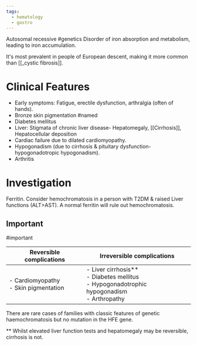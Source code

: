 ```yaml
---
tags:
  - hematology
  - gastro
---
```

Autosomal recessive #genetics 
Disorder of iron absorption and metabolism, leading to iron accumulation. 

It's most prevalent in people of European descent, making it more common than [[_cystic fibrosis]].

# Clinical Features
- Early symptoms: Fatigue, erectile dysfunction, arthralgia (often of hands).
- Bronze skin pigmentation #named 
- Diabetes mellitus
- Liver: Stigmata of chronic liver disease- Hepatomegaly, [[Cirrhosis]], Hepatocellular deposition
- Cardiac failure due to dilated cardiomyopathy. 
- Hypogonadism (due to cirrhosis & pituitary dysfunction- hypogonadotropic hypogonadism).
- Arthritis

# Investigation
Ferritin.
Consider hemochromatosis in a person with T2DM & raised Liver functions (ALT>AST). A normal ferritin will rule out hemochromatosis. 
## Important
#important 

| **Reversible complications**            | **Irreversible complications**                                                                  |
| --------------------------------------- | ----------------------------------------------------------------------------------------------- |
| - Cardiomyopathy<br>- Skin pigmentation | - Liver cirrhosis**<br>- Diabetes mellitus<br>- Hypogonadotrophic hypogonadism<br>- Arthropathy |
There are rare cases of families with classic features of genetic haemochromatosis but no mutation in the HFE gene.

** Whilst elevated liver function tests and hepatomegaly may be reversible, cirrhosis is not.

